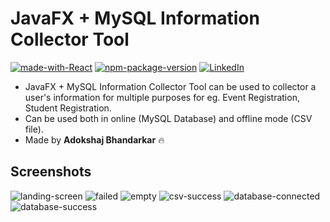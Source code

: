 # JavaFX + MySQL Information Collector Tool
[![made-with-React](https://badgen.net/badge/Made-with/JavaFX/orange)](https://openjfx.io/) [![npm-package-version](https://badgen.net/badge/MySQL/v8.0.29/green)](https://www.mysql.com/) [![LinkedIn](https://badgen.net/badge/LinkedIn/Adokshaj-Bhandarkar/blue)](https://www.linkedin.com/in/adokshaj-bhandarkar-9a82211aa/) 

- JavaFX + MySQL Information Collector Tool can be used to collector a user's information for multiple purposes for eg. Event Registration, Student Registration.
- Can be used both in online (MySQL Database) and offline mode (CSV file).
- Made by **Adokshaj Bhandarkar** 🔥

## Screenshots
<img src="https://imgur.com/cYvVXnN.png" alt="landing-screen"/>
<img src="https://imgur.com/N8vNZ0a.png" alt="failed"/>
<img src="https://imgur.com/cdXwTRr.png" alt="empty">
<img src="https://imgur.com/TAnA9EJ.png" alt="csv-success">
<img src="https://imgur.com/PYzNSOz.png" alt="database-connected">
<img src="https://imgur.com/zjuC67E.png" alt="database-success">
